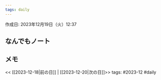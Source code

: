 ```yaml
---
tags: daily
---
```


作成日: 2023年12月19日（火）12:37

## なんでもノート

## メモ


<< [[2023-12-18|前の日]] | [[2023-12-20|次の日]]>>
tags: #2023-12 #daily